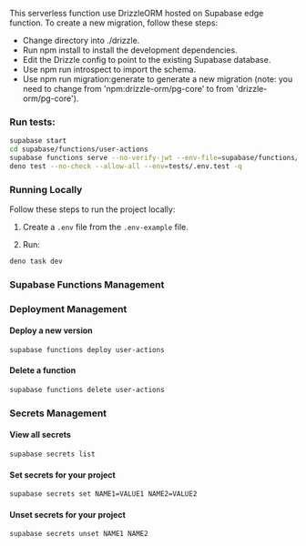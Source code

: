 This serverless function use DrizzleORM hosted on Supabase edge function. To create a new migration, follow these steps:

- Change directory into ./drizzle.
- Run npm install to install the development dependencies.
- Edit the Drizzle config to point to the existing Supabase database.
- Use npm run introspect to import the schema.
- Use npm run migration:generate to generate a new migration (note: you need to change from 'npm:drizzle-orm/pg-core' to from 'drizzle-orm/pg-core').


### Run tests:
```bash
supabase start
cd supabase/functions/user-actions
supabase functions serve --no-verify-jwt --env-file=supabase/functions/user-actions/tests/.env.test
deno test --no-check --allow-all --env=tests/.env.test -q
```

### Running Locally

Follow these steps to run the project locally:

1. Create a `.env` file from the `.env-example` file.

2. Run:

```bash
deno task dev
```

### Supabase Functions Management

### Deployment Management
#### Deploy a new version
```bash
supabase functions deploy user-actions
```

#### Delete a function
```bash
supabase functions delete user-actions
```

### Secrets Management
#### View all secrets
```bash
supabase secrets list
```

#### Set secrets for your project
```bash
supabase secrets set NAME1=VALUE1 NAME2=VALUE2
```

#### Unset secrets for your project
```bash
supabase secrets unset NAME1 NAME2
```
